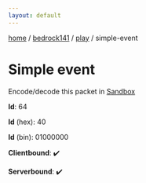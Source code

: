 ```yaml
---
layout: default
---
```


[home](/)  /  [bedrock141](/protocol/bedrock141)  /  [play](/protocol/bedrock141/play)  /  simple-event

# Simple event

Encode/decode this packet in [Sandbox](../../../sandbox/bedrock141#Play.SimpleEvent)

**Id**: 64

**Id** (hex): 40

**Id** (bin): 01000000

**Clientbound**: ✔️

**Serverbound**: ✔️
